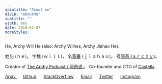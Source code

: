 ```yaml
---
maintitle: "About me"
divID: "aboutMe"
subtitle: ""
width: 665
date: 2018-01-07
moreStyles:
---
```


He, Archy Will He (also: Archy Wilhes, Archy Jiahao He).

姓何 (ｈｅ)， 字魏 (ｗｉｌｌ)， 名[家豪](https://wiki.mbalib.com/wiki/%E5%AE%B6%E8%B1%AA%E5%A8%81%E5%A3%AB%E5%BF%8C) (ｊｉａｈａｏ)， 号[阿奇 (ａｒｃｈｙ)](https://0a.io/%E9%98%BF%E5%A5%87.txt)。

Creator of [The Archy Podcast / 阿奇说 ](https://archy.sh)。 Co-founder and CTO of [Castella](https://castella.art).


<a style="margin-right:20px" target="_blank" href="https://arxiv.org/search/?query=Wilhes%2C+Archy&searchtype=author&order=-announced_date_first&size=50">Arxiv
</a>
<a style="margin-right:20px" target="_blank" href="http://github.com/archywillhe">Github</a>
<a style="margin-right:20px" target="_blank" href="https://stackoverflow.com/users/2041954/archy-wilhes-%E9%AD%8F%E4%BD%95">StackOverflow</a>
<a style="margin-right:20px" target="_blank" href="http://0a.io/mail.txt">Email</a>
<a style="margin-right:20px" target="_blank" href="http://twitter.com/archyshuo">Twitter</a> 
<a style="margin-right:20px" target="_blank" href="http://instagram.com/getmecube">Instagram</a>

